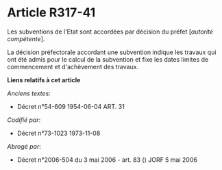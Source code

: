 # Article R317-41

Les subventions de l'Etat sont accordées par décision du préfet [*autorité compétente*].

La décision préfectorale accordant une subvention indique les travaux qui ont été admis pour le calcul de la subvention et
fixe les dates limites de commencement et d'achèvement des travaux.

**Liens relatifs à cet article**

_Anciens textes_:

  - Décret n°54-609 1954-06-04 ART. 31

_Codifié par_:

  - Décret n°73-1023 1973-11-08

_Abrogé par_:

  - Décret n°2006-504 du 3 mai 2006 - art. 83 () JORF 5 mai 2006
